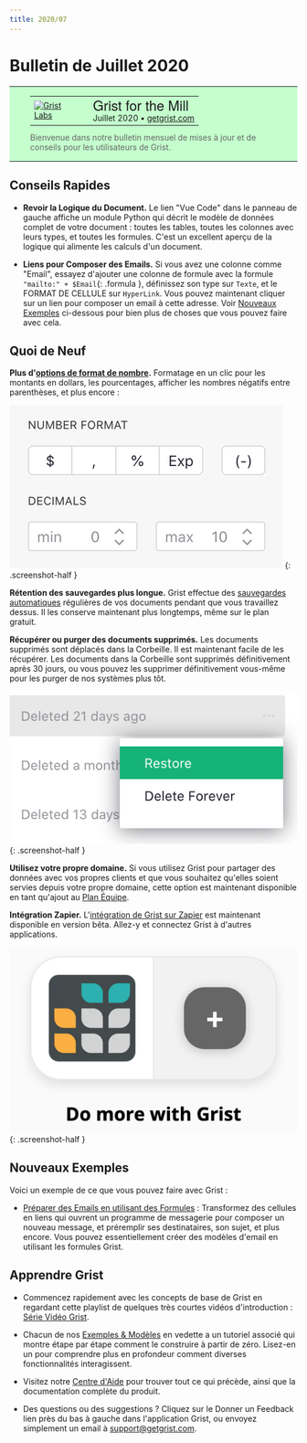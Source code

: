 ```yaml
---
title: 2020/07
---
```


# Bulletin de Juillet 2020

<style>
  /* restore some poorly overridden defaults */
  .newsletter-header .table {
    background-color: initial;
    border: initial;
  }
  .newsletter-header .table > tbody > tr > td {
    padding: initial;
    border: initial;
    vertical-align: initial;
  }
  .newsletter-header img.header-img {
    padding: initial;
    max-width: initial;
    display: initial;
    padding: initial;
    line-height: initial;
    background-color: initial;
    border: initial;
    border-radius: initial;
    margin: initial;
  }

  /* copy newsletter styles, with a prefix for sufficient specificity */
  .newsletter-header .header {
    border: none;
    padding: 0;
    margin: 0;
  }
  .newsletter-header table > tbody > tr > td.header-image {
    width: 80px;
    padding-right: 16px;
  }
  .newsletter-header table > tbody > tr > td.header-text {
    background-color: #c4ffcd;
    padding: 16px 36px;
  }
  .newsletter-header table.header-top {
    border: none;
    padding: 0;
    margin: 0;
    width: 100%;
  }
  .header-title {
    font-family: Helvetica Neue, Helvetica, Arial, sans-serif;
    font-size: 24px;
    line-height: 28px;
  }
  .header-month {
  }
  .header-welcome {
    margin-top: 12px;
    color: #666666;
  }
</style>
<div class="newsletter-header">
<table class="header" cellpadding="0" cellspacing="0" border="0"><tr>
  <td class="header-text">
    <table class="header-top"><tr>
      <td class="header-image">
        <a href="https://www.getgrist.com">
          <img class="header-img" src="/images/newsletters/grist-labs.png" width="80" height="80" alt="Grist Labs" border="0">
        </a>
      </td>
      <td class="header-top-text">
        <div class="header-title">Grist for the Mill</div>
        <div class="header-month">Juillet 2020
          &#8226; <a href="https://www.getgrist.com/">getgrist.com</a></div>
      </td>
    </tr></table>
    <div class="header-welcome">
      Bienvenue dans notre bulletin mensuel de mises à jour et de conseils pour les utilisateurs de Grist.
    </div>
  </td>
</tr></table>
</div>

## Conseils Rapides

- **Revoir la Logique du Document.** Le lien "Vue Code" dans le panneau de gauche affiche un module Python
  qui décrit le modèle de données complet de votre document : toutes les tables, toutes les colonnes avec leurs types,
  et toutes les formules. C'est un excellent aperçu de la logique qui alimente les calculs d'un document.

- **Liens pour Composer des Emails.** Si vous avez une colonne comme "Email", essayez d'ajouter
  une colonne de formule avec la formule `"mailto:" + $Email`{: .formula }, définissez son type sur `Texte`, et
  le FORMAT DE CELLULE sur `HyperLink`. Vous pouvez maintenant cliquer sur un lien pour composer un email à cette adresse. Voir
  [Nouveaux Exemples](#nouveaux-exemples) ci-dessous pour bien plus de choses que vous pouvez faire avec cela.


## Quoi de Neuf

**Plus d'[options de format de nombre](../col-types.md#numeric-columns).**
Formatage en un clic pour les montants en dollars, les pourcentages, afficher
les nombres négatifs entre parenthèses, et plus encore :

<span class="screenshot-large">*![hyperlink](../images/newsletters/2020-07/number-format.png)*</span>
{: .screenshot-half }

**Rétention des sauvegardes plus longue.** Grist effectue des [sauvegardes automatiques](../automatic-backups.md) régulières de
vos documents pendant que vous travaillez dessus. Il les conserve maintenant plus longtemps, même sur le plan gratuit.

**Récupérer ou purger des documents supprimés.** Les documents supprimés sont déplacés dans la Corbeille. Il est maintenant facile de
les récupérer. Les documents dans la Corbeille sont supprimés définitivement après 30 jours, ou vous pouvez les supprimer
définitivement vous-même pour les purger de nos systèmes plus tôt.

<span class="screenshot-large">*![hyperlink](../images/newsletters/2020-07/delete-restore.png)*</span>
{: .screenshot-half }

**Utilisez votre propre domaine.** Si vous utilisez Grist pour partager des données avec vos propres clients et que vous souhaitez qu'elles
soient servies depuis votre propre domaine, cette option est maintenant disponible en tant qu'ajout au [Plan Équipe](https://www.getgrist.com/pricing).

**Intégration Zapier.** L'[intégration de Grist sur Zapier](https://zapier.com/apps/grist/integrations)
est maintenant disponible en version bêta. Allez-y et connectez Grist à d'autres applications.

<span class="screenshot-large">*![hyperlink](../images/newsletters/2020-07/grist-zapier.png)*</span>
{: .screenshot-half }


## Nouveaux Exemples

Voici un exemple de ce que vous pouvez faire avec Grist :

- [Préparer des Emails en utilisant des Formules](../examples/2020-07-email-compose.md) : Transformez des cellules en liens
  qui ouvrent un programme de messagerie pour composer un nouveau message, et préremplir ses destinataires, son sujet, et
  plus encore. Vous pouvez essentiellement créer des modèles d'email en utilisant les formules Grist.

## Apprendre Grist

- Commencez rapidement avec les concepts de base de Grist en regardant cette playlist
  de quelques très courtes vidéos d'introduction :
  [Série Vidéo Grist](https://www.youtube.com/playlist?list=PL3Q9Tu1JOy_4Mq8JlcjZXEMyJY69kda44).

- Chacun de nos [Exemples & Modèles](https://docs.getgrist.com/p/templates) en vedette
  a un tutoriel associé qui montre étape par étape comment le construire
  à partir de zéro. Lisez-en un pour comprendre plus en profondeur comment
  diverses fonctionnalités interagissent.

- Visitez notre [Centre d'Aide](../index.md) pour
  trouver tout ce qui précède, ainsi que la documentation complète du produit.

- Des questions ou des suggestions ? Cliquez sur le
  <span class="app-menu-item"><span class="grist-icon" style="--icon: var(--icon-Feedback)"></span> Donner un Feedback</span>
  lien près du bas à gauche dans l'application Grist, ou envoyez simplement un email à
  <support@getgrist.com>.
